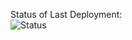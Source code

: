 Status of Last Deployment:  
![Status](https://github.com/Admiral720/repo-with-tags/actions/workflows/my_basics.yml/badge.svg?branch=main)


[//]: # (Copyleft by Admiral720)
